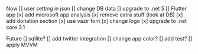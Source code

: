 Now
[] user setting in json
[] change DB data
[] upgrade to .net 5
[] Flutter app
[x] add microsoft app analysis
[x] remove extra stuff (look at DB)
[x] add donation section
[x] use vazir font
[x] change logo
[x] upgrade to .net core 3.1


Future
[] sqllite?
[] add twitter integration
[] change app color?
[] add test?
[] apply MVVM

